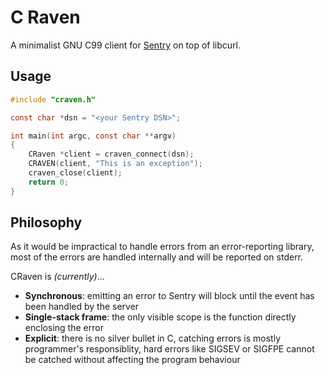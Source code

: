 # C Raven

A minimalist GNU C99 client for [Sentry](https://sentry.io/) on top of libcurl.

## Usage

```C
#include "craven.h"

const char *dsn = "<your Sentry DSN>";

int main(int argc, const char **argv)
{
    CRaven *client = craven_connect(dsn);
    CRAVEN(client, "This is an exception");
    craven_close(client);
    return 0;
}

```

## Philosophy

As it would be impractical to handle errors from an error-reporting library,
most of the errors are handled internally and will be reported on stderr.

CRaven is _(currently)_...

* **Synchronous**: emitting an error to Sentry will block until the event has
  been handled by the server
* **Single-stack frame**: the only visible scope is the function directly
  enclosing the error
* **Explicit**: there is no silver bullet in C, catching errors is mostly
  programmer's responsiblity, hard errors like SIGSEV or SIGFPE cannot be
  catched without affecting the program behaviour
